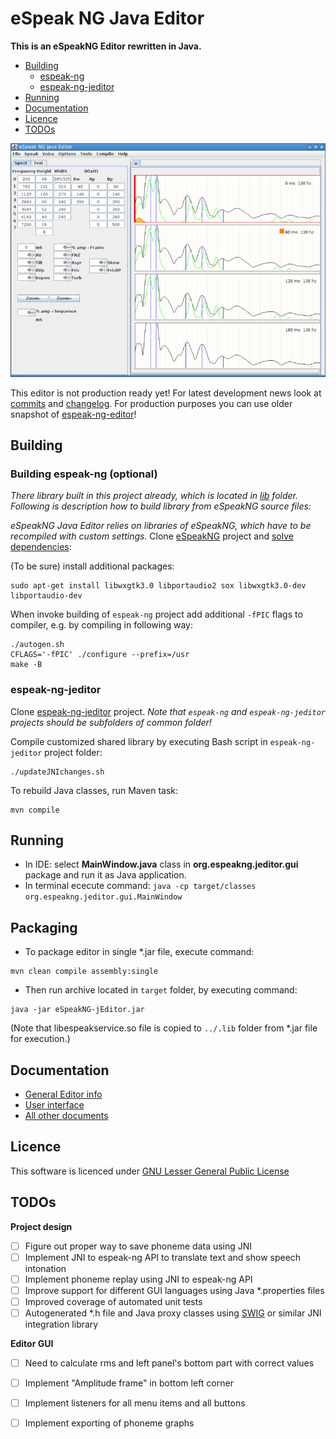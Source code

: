 # eSpeak NG Java Editor
__This is an eSpeakNG Editor rewritten in Java.__

* [Building](#building)
  * [espeak-ng](#espeak-ng)
  * [espeak-ng-jeditor](#espeak-ng-jeditor)
* [Running](#running)
* [Documentation](#documentation)
* [Licence](#licence)
* [TODOs](#todos)

![Screenshot](/docs/images/screenshot.png)

This editor is not production ready yet!
For latest development news look at [commits](https://github.com/valdisvi/espeak-ng-jeditor/commits/master) and [changelog](CHANGELOG.md). 
For production purposes you can use older snapshot of [espeak-ng-editor](https://github.com/valdisvi/espeak-ng-espeakedit)!

## Building

### Building espeak-ng (optional)

_There library built in this project already, which is located in [lib](../../tree/master/lib) folder.
Following is description how to build library from eSpeakNG source files:_

_eSpeakNG Java Editor relies on libraries of eSpeakNG, which have to be recompiled with custom settings._
Clone [eSpeakNG](https://github.com/espeak-ng/espeak-ng/) project and [solve dependencies](https://github.com/espeak-ng/espeak-ng/#dependencies):

(To be sure) install additional packages:

```
sudo apt-get install libwxgtk3.0 libportaudio2 sox libwxgtk3.0-dev libportaudio-dev
```

When invoke building of `espeak-ng` project add additional `-fPIC` flags to compiler, e.g. by compiling in following way:


```
./autogen.sh
CFLAGS='-fPIC' ./configure --prefix=/usr
make -B
```

### espeak-ng-jeditor
Clone [espeak-ng-jeditor](https://github.com/valdisvi/espeak-ng-jeditor) project.
_Note that `espeak-ng` and `espeak-ng-jeditor` projects should be subfolders of common folder!_

Compile customized shared library by executing Bash script in `espeak-ng-jeditor` project folder:

```
./updateJNIchanges.sh
```
To rebuild Java classes, run Maven task:

```
mvn compile
```

## Running
* In IDE: select **MainWindow.java** class in **org.espeakng.jeditor.gui** package and run it as Java application.
* In terminal ececute command: `java -cp target/classes org.espeakng.jeditor.gui.MainWindow`

## Packaging
* To package editor in single *.jar file, execute command:
```
mvn clean compile assembly:single
```
* Then run archive located in `target` folder, by executing command:
```
java -jar eSpeakNG-jEditor.jar
```
(Note that libespeakservice.so file is copied to `../.lib` folder from *.jar file for execution.)

## Documentation

* [General Editor info](docs/editor.md)
* [User interface](docs/editor_if.md)
* [All other documents](docs/)

## Licence

This software is licenced under [GNU Lesser General Public License](https://spdx.org/licenses/LGPL-3.0.html)

## TODOs
**Project design**
- [ ] Figure out proper way to save phoneme data using JNI
- [ ] Implement JNI to espeak-ng API to translate text and show speech intonation
- [ ] Implement phoneme replay using JNI to espeak-ng API
- [ ] Improve support for different GUI languages using Java *.properties files
- [ ] Improved coverage of automated unit tests
- [ ] Autogenerated *.h file and Java proxy classes using [SWIG](http://www.swig.org/) or similar JNI integration library

**Editor GUI**

- [ ] Need to calculate rms and left panel's bottom part with correct values
- [ ] Implement "Amplitude frame" in bottom left corner
- [ ] Implement listeners for all menu items and all buttons
- [ ] Implement exporting of phoneme graphs

